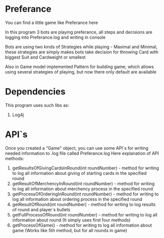 # Preferance

You can find a little game like Preferance here

In this program 3 bots are playing preferance,
all steps and decisions are logging into Preferance.log and writing in console

Bots are using two kinds of Strategies while playing - Maximal and Minimal,
these strategies are simply makes bots take decision for throwing Card with biggest Suit and Cardweight or smallest

Also in Game model implemented Pattern for building game, which allows using several strategies of playing,
but now there only default are available

# Dependencies
This program uses such libs as:

1) Log4j

# API`s
Once you created a "Game" object, you can use some API`s for writing needed information to .log file called Preferance.log
Here explanation of API methods:

1) getResultsOfGivingCardsInRound(int roundNumber) - method for writing to log all information about giving of starting cards in the 
specified round
2) getResultOfMerchencyInRound(int roundNumber) - method for writing to log all information about merchency process in the specified round
3) getProcessOfOrderingInRound(int roundNumber) - method for writing to log all information about ordering process in the specified round
4) getResultOfRound(int roundNumber) - method for writing to log results of round and player`s bullets
5) getFullProcessOfRound(int roundNumber) - method for writing to log all information about round (It simply uses first four methods)
6) getProcessOfGame() - method for writing to log all information about game (Works like 5th method, but for all rounds in game)

